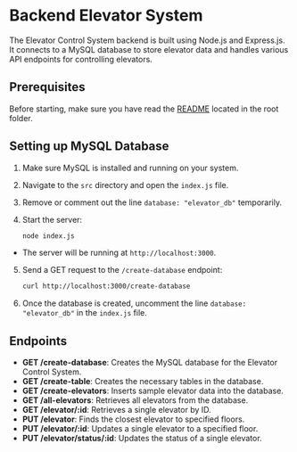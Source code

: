 # Backend Elevator System

The Elevator Control System backend is built using Node.js and Express.js. It connects to a MySQL database to store elevator data and handles various API endpoints for controlling elevators.

## Prerequisites

Before starting, make sure you have read the [README](../README.md) located in the root folder.

## Setting up MySQL Database

1. Make sure MySQL is installed and running on your system.

2. Navigate to the `src` directory and open the `index.js` file.

3. Remove or comment out the line `database: "elevator_db"` temporarily.

4. Start the server:

   ```bash
   node index.js
   ```

- The server will be running at `http://localhost:3000`.

5. Send a GET request to the `/create-database` endpoint:

   ```bash
   curl http://localhost:3000/create-database
   ```

6. Once the database is created, uncomment the line `database: "elevator_db"` in the `index.js` file.

## Endpoints

- **GET /create-database**: Creates the MySQL database for the Elevator Control System.
- **GET /create-table**: Creates the necessary tables in the database.
- **GET /create-elevators**: Inserts sample elevator data into the database.
- **GET /all-elevators**: Retrieves all elevators from the database.
- **GET /elevator/:id**: Retrieves a single elevator by ID.
- **PUT /elevator**: Finds the closest elevator to specified floors.
- **PUT /elevator/:id**: Updates a single elevator to a specified floor.
- **PUT /elevator/status/:id**: Updates the status of a single elevator.
